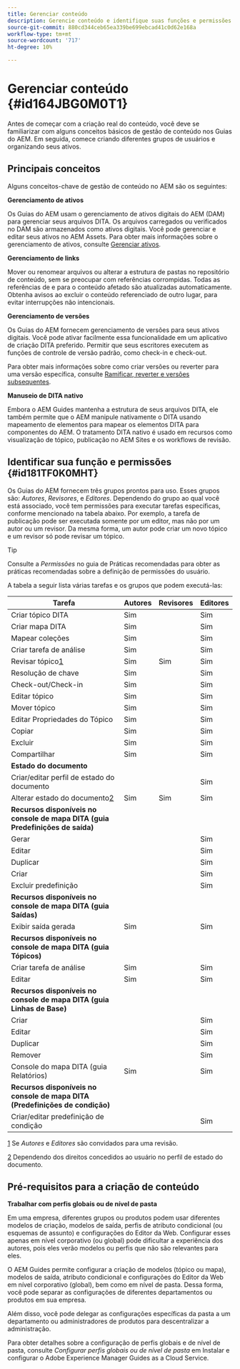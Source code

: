 ```yaml
---
title: Gerenciar conteúdo
description: Gerencie conteúdo e identifique suas funções e permissões nos Guias do AEM. Saiba mais sobre os principais conceitos de gerenciamento de conteúdo e trabalho com perfis globais ou de nível de pasta.
source-git-commit: 880cd344ceb65ea339be699ebcad41c0d62e168a
workflow-type: tm+mt
source-wordcount: '717'
ht-degree: 10%

---
```


# Gerenciar conteúdo {#id164JBG0M0T1}

Antes de começar com a criação real do conteúdo, você deve se familiarizar com alguns conceitos básicos de gestão de conteúdo nos Guias do AEM. Em seguida, comece criando diferentes grupos de usuários e organizando seus ativos.

## Principais conceitos

Alguns conceitos-chave de gestão de conteúdo no AEM são os seguintes:

**Gerenciamento de ativos**

Os Guias do AEM usam o gerenciamento de ativos digitais do AEM (DAM\) para gerenciar seus arquivos DITA. Os arquivos carregados ou verificados no DAM são armazenados como ativos digitais. Você pode gerenciar e editar seus ativos no AEM Assets. Para obter mais informações sobre o gerenciamento de ativos, consulte [Gerenciar ativos](https://experienceleague.adobe.com/docs/experience-manager-cloud-service/content/assets/manage/manage-digital-assets.html?lang=en).

**Gerenciamento de links**

Mover ou renomear arquivos ou alterar a estrutura de pastas no repositório de conteúdo, sem se preocupar com referências corrompidas. Todas as referências de e para o conteúdo afetado são atualizadas automaticamente. Obtenha avisos ao excluir o conteúdo referenciado de outro lugar, para evitar interrupções não intencionais.

**Gerenciamento de versões**

Os Guias do AEM fornecem gerenciamento de versões para seus ativos digitais. Você pode ativar facilmente essa funcionalidade em um aplicativo de criação DITA preferido. Permitir que seus escritores executem as funções de controle de versão padrão, como check-in e check-out.

Para obter mais informações sobre como criar versões ou reverter para uma versão específica, consulte [Ramificar, reverter e versões subsequentes](web-editor-preview-topics.md#id193PG0Y051X).

**Manuseio de DITA nativo**

Embora o AEM Guides mantenha a estrutura de seus arquivos DITA, ele também permite que o AEM manipule nativamente o DITA usando mapeamento de elementos para mapear os elementos DITA para componentes do AEM. O tratamento DITA nativo é usado em recursos como visualização de tópico, publicação no AEM Sites e os workflows de revisão.

## Identificar sua função e permissões {#id181TF0K0MHT}

Os Guias do AEM fornecem três grupos prontos para uso. Esses grupos são: *Autores*, *Revisores*, e *Editores*. Dependendo do grupo ao qual você está associado, você tem permissões para executar tarefas específicas, conforme mencionado na tabela abaixo. Por exemplo, a tarefa de publicação pode ser executada somente por um editor, mas não por um autor ou um revisor. Da mesma forma, um autor pode criar um novo tópico e um revisor só pode revisar um tópico.

>[!TIP]
>
> Consulte a *Permissões* no guia de Práticas recomendadas para obter as práticas recomendadas sobre a definição de permissões do usuário.

A tabela a seguir lista várias tarefas e os grupos que podem executá-las:

| Tarefa | Autores | Revisores | Editores |
|----|-------|---------|----------|
| Criar tópico DITA | Sim |   | Sim |
| Criar mapa DITA | Sim |   | Sim |
| Mapear coleções | Sim |   | Sim |
| Criar tarefa de análise | Sim |   | Sim |
| Revisar tópico[1](#fntarg_1) | Sim | Sim | Sim |
| Resolução de chave | Sim |   | Sim |
| Check-out/Check-in | Sim |   | Sim |
| Editar tópico | Sim |   | Sim |
| Mover tópico | Sim |   | Sim |
| Editar Propriedades do Tópico | Sim |   | Sim |
| Copiar | Sim |   | Sim |
| Excluir | Sim |   | Sim |
| Compartilhar | Sim |   | Sim |
| **Estado do documento** |
| Criar/editar perfil de estado do documento |   |   | Sim |
| Alterar estado do documento[2](#fntarg_2) | Sim | Sim | Sim |
| **Recursos disponíveis no console de mapa DITA \(guia Predefinições de saída\)** |
| Gerar |   |   | Sim |
| Editar |   |   | Sim |
| Duplicar |   |   | Sim |
| Criar |   |   | Sim |
| Excluir predefinição |   |   | Sim |
| **Recursos disponíveis no console de mapa DITA \(guia Saídas\)** |
| Exibir saída gerada | Sim |   | Sim |
| **Recursos disponíveis no console de mapa DITA \(guia Tópicos\)** |
| Criar tarefa de análise | Sim |   | Sim |
| Editar | Sim |   | Sim |
| **Recursos disponíveis no console de mapa DITA \(guia Linhas de Base\)** |
| Criar |   |   | Sim |
| Editar |   |   | Sim |
| Duplicar |   |   | Sim |
| Remover |   |   | Sim |
| Console do mapa DITA \(guia Relatórios\) | Sim |   | Sim |
| **Recursos disponíveis no console de mapa DITA \(Predefinições de condição\)** |
| Criar/editar predefinição de condição |   |   | Sim |

[1](#fnsrc_1) Se *Autores* e *Editores* são convidados para uma revisão.

[2](#fnsrc_2) Dependendo dos direitos concedidos ao usuário no perfil de estado do documento.

## Pré-requisitos para a criação de conteúdo

**Trabalhar com perfis globais ou de nível de pasta**

Em uma empresa, diferentes grupos ou produtos podem usar diferentes modelos de criação, modelos de saída, perfis de atributo condicional \(ou esquemas de assunto\) e configurações do Editor da Web. Configurar esses apenas em nível corporativo \(ou global\) pode dificultar a experiência dos autores, pois eles verão modelos ou perfis que não são relevantes para eles.

O AEM Guides permite configurar a criação de modelos \(tópico ou mapa\), modelos de saída, atributo condicional e configurações do Editor da Web em nível corporativo \(global\), bem como em nível de pasta. Dessa forma, você pode separar as configurações de diferentes departamentos ou produtos em sua empresa.

Além disso, você pode delegar as configurações específicas da pasta a um departamento ou administradores de produtos para descentralizar a administração.

Para obter detalhes sobre a configuração de perfis globais e de nível de pasta, consulte *Configurar perfis globais ou de nível de pasta* em Instalar e configurar o Adobe Experience Manager Guides as a Cloud Service.
